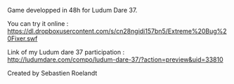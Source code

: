 Game developped in 48h for Ludum Dare 37.

You can try it online : https://dl.dropboxusercontent.com/s/cn28ngidi157bn5/Extreme%20Bug%20Fixer.swf

Link of my Ludum dare 37 participation : http://ludumdare.com/compo/ludum-dare-37/?action=preview&uid=33810

Created by Sebastien Roelandt
